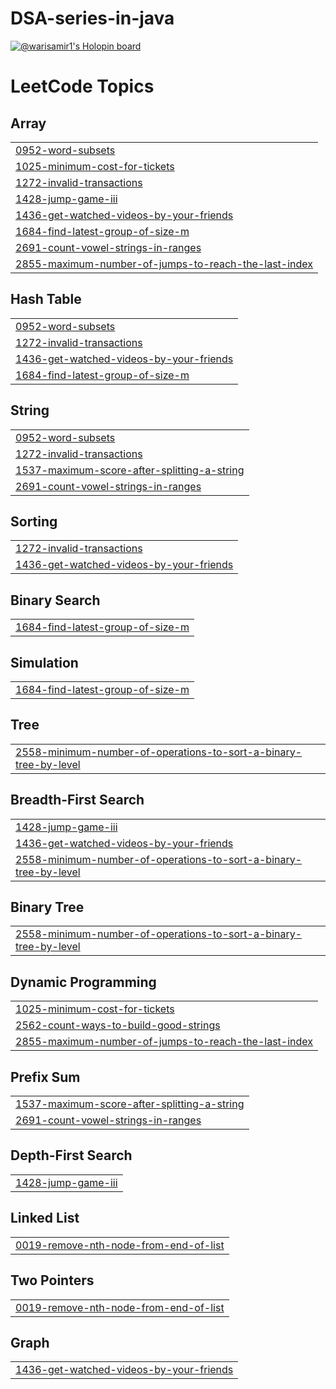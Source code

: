 # DSA-series-in-java
[![@warisamir1's Holopin board](https://holopin.me/warisamir)](https://holopin.io/@warisamir)

<!---LeetCode Topics Start-->
# LeetCode Topics
## Array
|  |
| ------- |
| [0952-word-subsets](https://github.com/warisamir/DSA-series-in-java/tree/master/0952-word-subsets) |
| [1025-minimum-cost-for-tickets](https://github.com/warisamir/DSA-series-in-java/tree/master/1025-minimum-cost-for-tickets) |
| [1272-invalid-transactions](https://github.com/warisamir/DSA-series-in-java/tree/master/1272-invalid-transactions) |
| [1428-jump-game-iii](https://github.com/warisamir/DSA-series-in-java/tree/master/1428-jump-game-iii) |
| [1436-get-watched-videos-by-your-friends](https://github.com/warisamir/DSA-series-in-java/tree/master/1436-get-watched-videos-by-your-friends) |
| [1684-find-latest-group-of-size-m](https://github.com/warisamir/DSA-series-in-java/tree/master/1684-find-latest-group-of-size-m) |
| [2691-count-vowel-strings-in-ranges](https://github.com/warisamir/DSA-series-in-java/tree/master/2691-count-vowel-strings-in-ranges) |
| [2855-maximum-number-of-jumps-to-reach-the-last-index](https://github.com/warisamir/DSA-series-in-java/tree/master/2855-maximum-number-of-jumps-to-reach-the-last-index) |
## Hash Table
|  |
| ------- |
| [0952-word-subsets](https://github.com/warisamir/DSA-series-in-java/tree/master/0952-word-subsets) |
| [1272-invalid-transactions](https://github.com/warisamir/DSA-series-in-java/tree/master/1272-invalid-transactions) |
| [1436-get-watched-videos-by-your-friends](https://github.com/warisamir/DSA-series-in-java/tree/master/1436-get-watched-videos-by-your-friends) |
| [1684-find-latest-group-of-size-m](https://github.com/warisamir/DSA-series-in-java/tree/master/1684-find-latest-group-of-size-m) |
## String
|  |
| ------- |
| [0952-word-subsets](https://github.com/warisamir/DSA-series-in-java/tree/master/0952-word-subsets) |
| [1272-invalid-transactions](https://github.com/warisamir/DSA-series-in-java/tree/master/1272-invalid-transactions) |
| [1537-maximum-score-after-splitting-a-string](https://github.com/warisamir/DSA-series-in-java/tree/master/1537-maximum-score-after-splitting-a-string) |
| [2691-count-vowel-strings-in-ranges](https://github.com/warisamir/DSA-series-in-java/tree/master/2691-count-vowel-strings-in-ranges) |
## Sorting
|  |
| ------- |
| [1272-invalid-transactions](https://github.com/warisamir/DSA-series-in-java/tree/master/1272-invalid-transactions) |
| [1436-get-watched-videos-by-your-friends](https://github.com/warisamir/DSA-series-in-java/tree/master/1436-get-watched-videos-by-your-friends) |
## Binary Search
|  |
| ------- |
| [1684-find-latest-group-of-size-m](https://github.com/warisamir/DSA-series-in-java/tree/master/1684-find-latest-group-of-size-m) |
## Simulation
|  |
| ------- |
| [1684-find-latest-group-of-size-m](https://github.com/warisamir/DSA-series-in-java/tree/master/1684-find-latest-group-of-size-m) |
## Tree
|  |
| ------- |
| [2558-minimum-number-of-operations-to-sort-a-binary-tree-by-level](https://github.com/warisamir/DSA-series-in-java/tree/master/2558-minimum-number-of-operations-to-sort-a-binary-tree-by-level) |
## Breadth-First Search
|  |
| ------- |
| [1428-jump-game-iii](https://github.com/warisamir/DSA-series-in-java/tree/master/1428-jump-game-iii) |
| [1436-get-watched-videos-by-your-friends](https://github.com/warisamir/DSA-series-in-java/tree/master/1436-get-watched-videos-by-your-friends) |
| [2558-minimum-number-of-operations-to-sort-a-binary-tree-by-level](https://github.com/warisamir/DSA-series-in-java/tree/master/2558-minimum-number-of-operations-to-sort-a-binary-tree-by-level) |
## Binary Tree
|  |
| ------- |
| [2558-minimum-number-of-operations-to-sort-a-binary-tree-by-level](https://github.com/warisamir/DSA-series-in-java/tree/master/2558-minimum-number-of-operations-to-sort-a-binary-tree-by-level) |
## Dynamic Programming
|  |
| ------- |
| [1025-minimum-cost-for-tickets](https://github.com/warisamir/DSA-series-in-java/tree/master/1025-minimum-cost-for-tickets) |
| [2562-count-ways-to-build-good-strings](https://github.com/warisamir/DSA-series-in-java/tree/master/2562-count-ways-to-build-good-strings) |
| [2855-maximum-number-of-jumps-to-reach-the-last-index](https://github.com/warisamir/DSA-series-in-java/tree/master/2855-maximum-number-of-jumps-to-reach-the-last-index) |
## Prefix Sum
|  |
| ------- |
| [1537-maximum-score-after-splitting-a-string](https://github.com/warisamir/DSA-series-in-java/tree/master/1537-maximum-score-after-splitting-a-string) |
| [2691-count-vowel-strings-in-ranges](https://github.com/warisamir/DSA-series-in-java/tree/master/2691-count-vowel-strings-in-ranges) |
## Depth-First Search
|  |
| ------- |
| [1428-jump-game-iii](https://github.com/warisamir/DSA-series-in-java/tree/master/1428-jump-game-iii) |
## Linked List
|  |
| ------- |
| [0019-remove-nth-node-from-end-of-list](https://github.com/warisamir/DSA-series-in-java/tree/master/0019-remove-nth-node-from-end-of-list) |
## Two Pointers
|  |
| ------- |
| [0019-remove-nth-node-from-end-of-list](https://github.com/warisamir/DSA-series-in-java/tree/master/0019-remove-nth-node-from-end-of-list) |
## Graph
|  |
| ------- |
| [1436-get-watched-videos-by-your-friends](https://github.com/warisamir/DSA-series-in-java/tree/master/1436-get-watched-videos-by-your-friends) |
<!---LeetCode Topics End-->